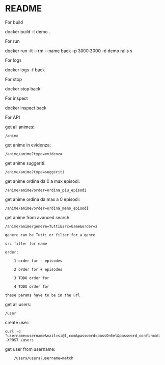 # README
 
For build 

docker build -t demo .

For run

docker run -it --rm --name back -p 3000:3000 -d demo rails s

For logs 

docker logs -f back

For stop

docker stop back

For inspect 

docker inspect back

For API

get all animes:

	/anime

get anime in evidenza:

	/anime/anime?type=evidenza

get anime suggeriti:

	/anime/anime?type=suggeriti

get anime ordina da 0 a max episodi:

	/anime/anime?order=ordina_piu_episodi

get anime ordina da max a 0 episodi:

	/anime/anime?order=ordina_meno_episodi

get anime from avanced search:
	
	/anime/anime?genere=Tutti&src=Game&order=2
        
	genere can be Tutti or filter for a genre
	
	src filter for name 
	
	order:
	
		1 order for - episodes
	
		2 order for + episodes
	
		3 TODO order for 
	
		4 TODO order for 
	
	these params have to be in the url

get all users:
	
	/user


create user:

	curl -d "username=username&mail=si@l,com&password=passOn6el&password_confirmation=passOn6el&name=name" -XPOST /users

get user from username:

        /users/users?username=match
